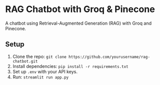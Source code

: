 # RAG Chatbot with Groq & Pinecone

A chatbot using Retrieval-Augmented Generation (RAG) with Groq and Pinecone.

## Setup

1. Clone the repo: `git clone https://github.com/yourusername/rag-chatbot.git`
2. Install dependencies: `pip install -r requirements.txt`
3. Set up `.env` with your API keys.
4. Run: `streamlit run app.py`
